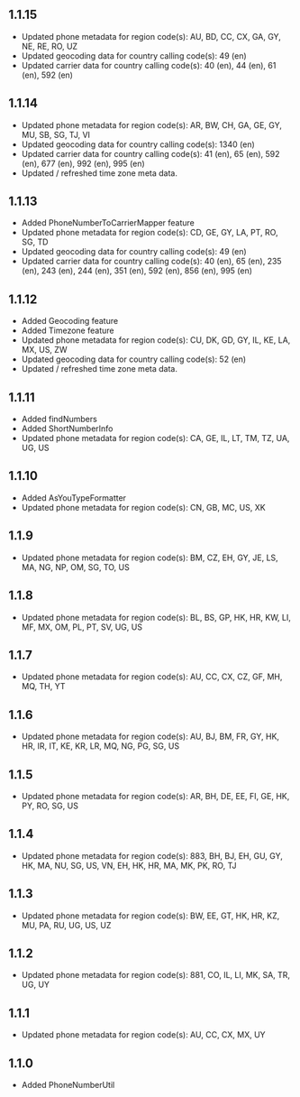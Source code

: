 ## 1.1.15
- Updated phone metadata for region code(s): AU, BD, CC, CX, GA, GY, NE, RE, RO, UZ
- Updated geocoding data for country calling code(s): 49 (en)
- Updated carrier data for country calling code(s): 40 (en), 44 (en), 61 (en), 592 (en)

## 1.1.14
- Updated phone metadata for region code(s): AR, BW, CH, GA, GE, GY, MU, SB, SG, TJ, VI
- Updated geocoding data for country calling code(s): 1340 (en)
- Updated carrier data for country calling code(s): 41 (en), 65 (en), 592 (en), 677 (en), 992 (en), 995 (en)
- Updated / refreshed time zone meta data.

## 1.1.13
- Added PhoneNumberToCarrierMapper feature
- Updated phone metadata for region code(s): CD, GE, GY, LA, PT, RO, SG, TD
- Updated geocoding data for country calling code(s): 49 (en)
- Updated carrier data for country calling code(s): 40 (en), 65 (en), 235 (en), 243 (en), 244 (en), 351 (en), 592 (en), 856 (en), 995 (en)

## 1.1.12
- Added Geocoding feature
- Added Timezone feature
- Updated phone metadata for region code(s): CU, DK, GD, GY, IL, KE, LA, MX, US, ZW
- Updated geocoding data for country calling code(s): 52 (en)
- Updated / refreshed time zone meta data.

## 1.1.11
- Added findNumbers
- Added ShortNumberInfo
- Updated phone metadata for region code(s): CA, GE, IL, LT, TM, TZ, UA, UG, US 

## 1.1.10
- Added AsYouTypeFormatter
- Updated phone metadata for region code(s): CN, GB, MC, US, XK

## 1.1.9
- Updated phone metadata for region code(s): BM, CZ, EH, GY, JE, LS, MA, NG, NP, OM, SG, TO, US

## 1.1.8
- Updated phone metadata for region code(s): BL, BS, GP, HK, HR, KW, LI, MF, MX, OM, PL, PT, SV, UG, US

## 1.1.7
- Updated phone metadata for region code(s): AU, CC, CX, CZ, GF, MH, MQ, TH, YT

## 1.1.6
- Updated phone metadata for region code(s): AU, BJ, BM, FR, GY, HK, HR, IR, IT, KE, KR, LR, MQ, NG, PG, SG, US

## 1.1.5
- Updated phone metadata for region code(s): AR, BH, DE, EE, FI, GE, HK, PY, RO, SG, US

## 1.1.4
- Updated phone metadata for region code(s): 883, BH, BJ, EH, GU, GY, HK, MA, NU, SG, US, VN, EH, HK, HR, MA, MK, PK, RO, TJ

## 1.1.3
- Updated phone metadata for region code(s): BW, EE, GT, HK, HR, KZ, MU, PA, RU, UG, US, UZ

## 1.1.2
- Updated phone metadata for region code(s): 881, CO, IL, LI, MK, SA, TR, UG, UY

## 1.1.1
- Updated phone metadata for region code(s): AU, CC, CX, MX, UY

## 1.1.0
- Added PhoneNumberUtil
